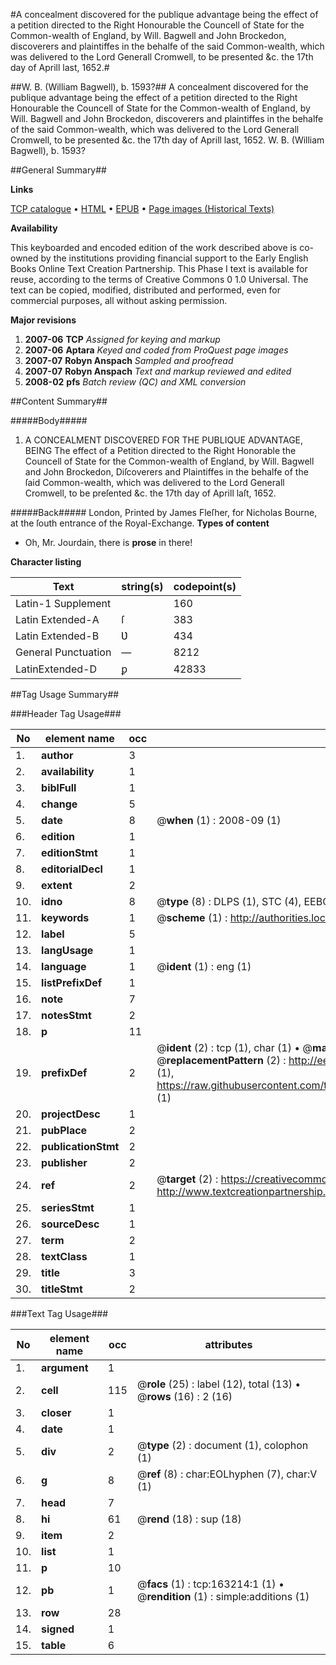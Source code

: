 #A concealment discovered for the publique advantage being the effect of a petition directed to the Right Honourable the Councell of State for the Common-wealth of England, by Will. Bagwell and John Brockedon, discoverers and plaintiffes in the behalfe of the said Common-wealth, which was delivered to the Lord Generall Cromwell, to be presented &c. the 17th day of Aprill last, 1652.#

##W. B. (William Bagwell), b. 1593?##
A concealment discovered for the publique advantage being the effect of a petition directed to the Right Honourable the Councell of State for the Common-wealth of England, by Will. Bagwell and John Brockedon, discoverers and plaintiffes in the behalfe of the said Common-wealth, which was delivered to the Lord Generall Cromwell, to be presented &c. the 17th day of Aprill last, 1652.
W. B. (William Bagwell), b. 1593?

##General Summary##

**Links**

[TCP catalogue](http://www.ota.ox.ac.uk/tcp/)  • 
[HTML](http://tei.it.ox.ac.uk/tcp/Texts-HTML/free/A77/A77315.html)  • 
[EPUB](http://tei.it.ox.ac.uk/tcp/Texts-EPUB/free/A77/A77315.epub) • 
[Page images (Historical Texts)](https://data.historicaltexts.jisc.ac.uk/view?pubId=eebo-99872597e&pageId=eebo-99872597e-163214-1)

**Availability**

This keyboarded and encoded edition of the
	       work described above is co-owned by the institutions
	       providing financial support to the Early English Books
	       Online Text Creation Partnership. This Phase I text is
	       available for reuse, according to the terms of Creative
	       Commons 0 1.0 Universal. The text can be copied,
	       modified, distributed and performed, even for
	       commercial purposes, all without asking permission.

**Major revisions**

1. __2007-06__ __TCP__ *Assigned for keying and markup*
1. __2007-06__ __Aptara__ *Keyed and coded from ProQuest page images*
1. __2007-07__ __Robyn Anspach__ *Sampled and proofread*
1. __2007-07__ __Robyn Anspach__ *Text and markup reviewed and edited*
1. __2008-02__ __pfs__ *Batch review (QC) and XML conversion*

##Content Summary##

#####Body#####

1. A
CONCEALMENT
DISCOVERED
FOR THE
PUBLIQUE ADVANTAGE,
BEING
The effect of a Petition directed to the Right Honorable the Councell of State for the Common-wealth of England, by Will. Bagwell
and John Brockedon, Diſcoverers and Plaintiffes in the behalfe of the ſaid Common-wealth, which was delivered to the Lord
Generall Cromwell, to be preſented &c. the 17th day of Aprill laſt, 1652.

#####Back#####
London, Printed by James Fleſher, for Nicholas Bourne, at the ſouth entrance of the Royal-Exchange. 
**Types of content**

  * Oh, Mr. Jourdain, there is **prose** in there!

**Character listing**


|Text|string(s)|codepoint(s)|
|---|---|---|
|Latin-1 Supplement| |160|
|Latin Extended-A|ſ|383|
|Latin Extended-B|Ʋ|434|
|General Punctuation|—|8212|
|LatinExtended-D|ꝑ|42833|

##Tag Usage Summary##

###Header Tag Usage###

|No|element name|occ|attributes|
|---|---|---|---|
|1.|__author__|3||
|2.|__availability__|1||
|3.|__biblFull__|1||
|4.|__change__|5||
|5.|__date__|8| @__when__ (1) : 2008-09 (1)|
|6.|__edition__|1||
|7.|__editionStmt__|1||
|8.|__editorialDecl__|1||
|9.|__extent__|2||
|10.|__idno__|8| @__type__ (8) : DLPS (1), STC (4), EEBO-CITATION (1), PROQUEST (1), VID (1)|
|11.|__keywords__|1| @__scheme__ (1) : http://authorities.loc.gov/ (1)|
|12.|__label__|5||
|13.|__langUsage__|1||
|14.|__language__|1| @__ident__ (1) : eng (1)|
|15.|__listPrefixDef__|1||
|16.|__note__|7||
|17.|__notesStmt__|2||
|18.|__p__|11||
|19.|__prefixDef__|2| @__ident__ (2) : tcp (1), char (1)  •  @__matchPattern__ (2) : ([0-9\-]+):([0-9IVX]+) (1), (.+) (1)  •  @__replacementPattern__ (2) : http://eebo.chadwyck.com/downloadtiff?vid=$1&page=$2 (1), https://raw.githubusercontent.com/textcreationpartnership/Texts/master/tcpchars.xml#$1 (1)|
|20.|__projectDesc__|1||
|21.|__pubPlace__|2||
|22.|__publicationStmt__|2||
|23.|__publisher__|2||
|24.|__ref__|2| @__target__ (2) : https://creativecommons.org/publicdomain/zero/1.0/ (1), http://www.textcreationpartnership.org/docs/. (1)|
|25.|__seriesStmt__|1||
|26.|__sourceDesc__|1||
|27.|__term__|2||
|28.|__textClass__|1||
|29.|__title__|3||
|30.|__titleStmt__|2||


###Text Tag Usage###

|No|element name|occ|attributes|
|---|---|---|---|
|1.|__argument__|1||
|2.|__cell__|115| @__role__ (25) : label (12), total (13)  •  @__rows__ (16) : 2 (16)|
|3.|__closer__|1||
|4.|__date__|1||
|5.|__div__|2| @__type__ (2) : document (1), colophon (1)|
|6.|__g__|8| @__ref__ (8) : char:EOLhyphen (7), char:V (1)|
|7.|__head__|7||
|8.|__hi__|61| @__rend__ (18) : sup (18)|
|9.|__item__|2||
|10.|__list__|1||
|11.|__p__|10||
|12.|__pb__|1| @__facs__ (1) : tcp:163214:1 (1)  •  @__rendition__ (1) : simple:additions (1)|
|13.|__row__|28||
|14.|__signed__|1||
|15.|__table__|6||
